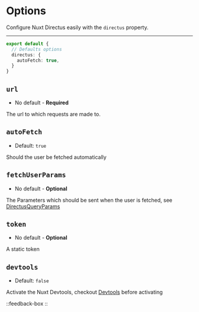 # Options

Configure Nuxt Directus easily with the `directus` property.

---

```ts [nuxt.config]
export default {
  // Defaults options
  directus: {
    autoFetch: true,
  }
}
```

## `url`

- No default - **Required**

The url to which requests are made to. 

## `autoFetch`

- Default: `true`

Should the user be fetched automatically

## `fetchUserParams`

- No default - **Optional**

The Parameters which should be sent when the user is fetched, see [DirectusQueryParams](https://github.com/directus-community/nuxt-directus/blob/313a5a227e1d8b88a43d92c79b47a87d92a21fc5/src/runtime/types/index.d.ts#L26)

## `token`

- No default - **Optional**

A static token


## `devtools`

- Default: `false`

Activate the Nuxt Devtools, checkout [Devtools](/getting-started/devtools) before activating

::feedback-box
::
